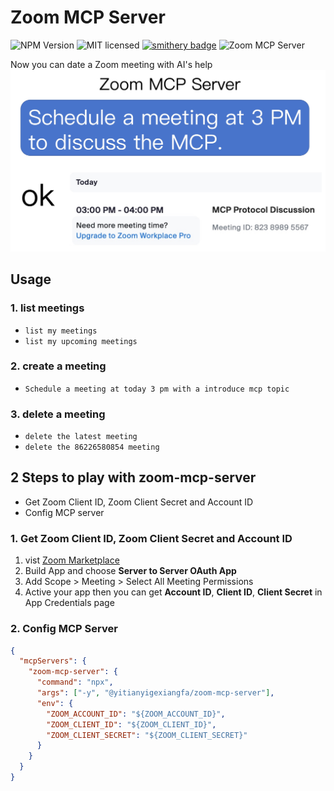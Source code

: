 # Zoom MCP Server

![NPM Version](https://img.shields.io/npm/v/@yitianyigexiangfa/zoom-mcp-server) ![MIT licensed](https://img.shields.io/npm/l/@yitianyigexiangfa/zoom-mcp-server) [![smithery badge](https://smithery.ai/badge/@JavaProgrammerLB/zoom-mcp-server)](https://smithery.ai/server/@JavaProgrammerLB/zoom-mcp-server) ![Zoom MCP Server](https://badge.mcpx.dev?type=server 'MCP Server')

Now you can date a Zoom meeting with AI's help
![about.jpg](about.jpg)

## Usage

### 1. list meetings

- `list my meetings`
- `list my upcoming meetings`

### 2. create a meeting

- `Schedule a meeting at today 3 pm with a introduce mcp topic`

### 3. delete a meeting

- `delete the latest meeting`
- `delete the 86226580854 meeting`

## 2 Steps to play with zoom-mcp-server

- Get Zoom Client ID, Zoom Client Secret and Account ID
- Config MCP server

### 1. Get Zoom Client ID, Zoom Client Secret and Account ID

1. vist [Zoom Marketplace](https://marketplace.zoom.us/)
1. Build App and choose **Server to Server OAuth App**
1. Add Scope > Meeting > Select All Meeting Permissions
1. Active your app
   then you can get **Account ID**, **Client ID**, **Client Secret** in App Credentials page

### 2. Config MCP Server

```json
{
  "mcpServers": {
    "zoom-mcp-server": {
      "command": "npx",
      "args": ["-y", "@yitianyigexiangfa/zoom-mcp-server"],
      "env": {
        "ZOOM_ACCOUNT_ID": "${ZOOM_ACCOUNT_ID}",
        "ZOOM_CLIENT_ID": "${ZOOM_CLIENT_ID}",
        "ZOOM_CLIENT_SECRET": "${ZOOM_CLIENT_SECRET}"
      }
    }
  }
}
```
